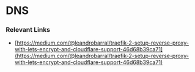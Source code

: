 # DNS

### Relevant Links

* [https://medium.com/@leandrobarral/traefik-2-setup-reverse-proxy-with-lets-encrypt-and-cloudflare-support-46d68b39ca71](https://medium.com/@leandrobarral/traefik-2-setup-reverse-proxy-with-lets-encrypt-and-cloudflare-support-46d68b39ca71)
